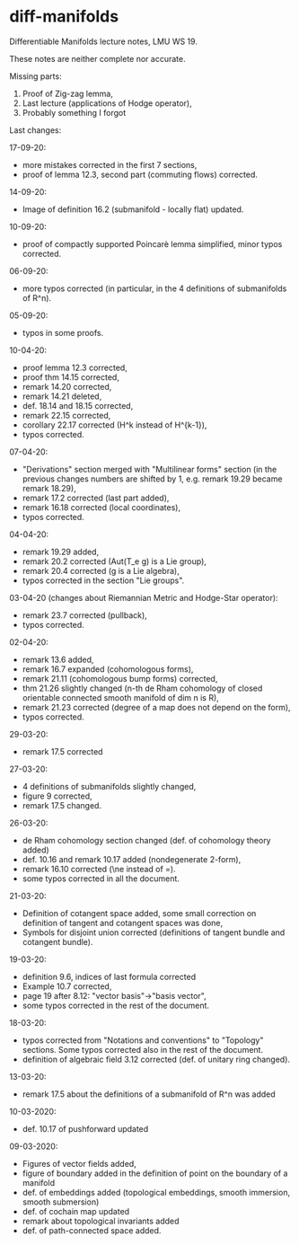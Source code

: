 # diff-manifolds
Differentiable Manifolds lecture notes, LMU WS 19.

These notes are neither complete nor accurate.

Missing parts:
1) Proof of Zig-zag lemma,
2) Last lecture (applications of Hodge operator),
3) Probably something I forgot

Last changes:

17-09-20:
- more mistakes corrected in the first 7 sections,
- proof of lemma 12.3, second part (commuting flows) corrected.

14-09-20:
- Image of definition 16.2 (submanifold - locally flat) updated.

10-09-20:
- proof of compactly supported Poincarè lemma simplified, minor typos corrected.

06-09-20:
- more typos corrected (in particular, in the 4 definitions of submanifolds of R^n).

05-09-20:
- typos in some proofs.

10-04-20:
- proof lemma 12.3 corrected,
- proof thm 14.15 corrected,
- remark 14.20 corrected,
- remark 14.21 deleted,
- def. 18.14 and 18.15 corrected,
- remark 22.15 corrected,
- corollary 22.17 corrected (H^k instead of H^{k-1}),
- typos corrected.

07-04-20:
- "Derivations" section merged with "Multilinear forms" section (in the previous changes numbers are shifted by 1, e.g. remark 19.29 became remark 18.29),
- remark 17.2 corrected (last part added),
- remark 16.18 corrected (local coordinates),
- typos corrected.

04-04-20:
- remark 19.29 added,
- remark 20.2 corrected (Aut(T_e g) is a Lie group),
- remark 20.4 corrected (g is a Lie algebra),
- typos corrected in the section "Lie groups".

03-04-20 (changes about Riemannian Metric and Hodge-Star operator):
- remark 23.7 corrected (pullback),
- typos corrected.

02-04-20:
- remark 13.6 added,
- remark 16.7 expanded (cohomologous forms),
- remark 21.11 (cohomologous bump forms) corrected,
- thm 21.26 slightly changed (n-th de Rham cohomology of closed orientable connected smooth manifold of dim n is R),
- remark 21.23 corrected (degree of a map does not depend on the form),
- typos corrected.


29-03-20:
- remark 17.5 corrected

27-03-20:
- 4 definitions of submanifolds slightly changed,
- figure 9 corrected,
- remark 17.5 changed.

26-03-20:
- de Rham cohomology section changed (def. of cohomology theory added)
- def. 10.16 and remark 10.17 added (nondegenerate 2-form),
- remark 16.10 corrected (\ne instead of =).
- some typos corrected in all the document.

21-03-20:
- Definition of cotangent space added, some small correction on definition of tangent and cotangent spaces was done,
- Symbols for disjoint union corrected (definitions of tangent bundle and cotangent bundle).

19-03-20:
- definition 9.6, indices of last formula corrected
- Example 10.7 corrected,
- page 19 after 8.12: "vector basis"->"basis vector",
- some typos corrected in the rest of the document.

18-03-20:
- typos corrected from "Notations and conventions" to "Topology" sections. Some typos corrected also in the rest of the document.
- definition of algebraic field 3.12 corrected (def. of unitary ring changed).

13-03-20:
- remark 17.5 about the definitions of a submanifold of R^n was added

10-03-2020:
- def. 10.17 of pushforward updated

09-03-2020:
- Figures of vector fields added,
- figure of boundary added in the definition of point on the boundary of a manifold
- def. of embeddings added (topological embeddings, smooth immersion, smooth submersion)
- def. of cochain map updated
- remark about topological invariants added
- def. of path-connected space added.
